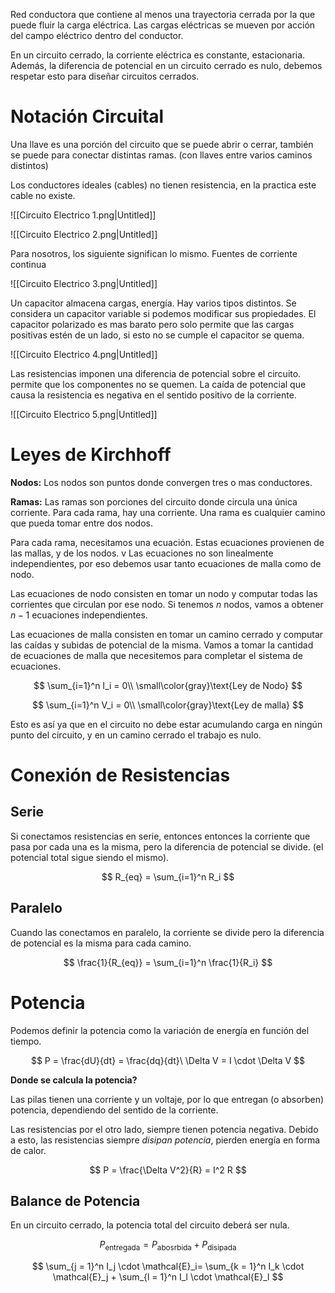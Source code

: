 Red conductora que contiene al menos una trayectoria cerrada por la que puede fluir la carga eléctrica. Las cargas eléctricas se mueven por acción del campo eléctrico dentro del conductor. 

En un circuito cerrado, la corriente eléctrica es constante, estacionaria. Además, la diferencia de potencial en un circuito cerrado es nulo, debemos respetar esto para diseñar circuitos cerrados.

# Notación Circuital

Una llave es una porción del circuito que se puede abrir o cerrar, también se puede para conectar distintas ramas. (con llaves entre varios caminos distintos)

Los conductores ideales (cables) no tienen resistencia, en la practica este cable no existe.

![[Circuito Electrico 1.png|Untitled]]

![[Circuito Electrico 2.png|Untitled]]

 Para nosotros, los siguiente significan lo mismo. Fuentes de corriente continua

![[Circuito Electrico 3.png|Untitled]]

Un capacitor almacena cargas, energía. Hay varios tipos distintos. Se considera un capacitor variable si podemos modificar sus propiedades. El capacitor polarizado es mas barato pero solo permite que las cargas positivas estén de un lado, si esto no se cumple el capacitor se quema.

![[Circuito Electrico 4.png|Untitled]]

Las resistencias imponen una diferencia de potencial sobre el circuito. permite que los componentes no se quemen. La caída de potencial que causa la resistencia es negativa en el sentido positivo de la corriente.

![[Circuito Electrico 5.png|Untitled]]

# Leyes de Kirchhoff

**Nodos:** Los nodos son puntos donde convergen tres o mas conductores.

**Ramas:** Las ramas son porciones del circuito donde circula una única corriente. Para cada rama, hay una corriente. Una rama es cualquier camino que pueda tomar entre dos nodos.

Para cada rama, necesitamos una ecuación. Estas ecuaciones provienen de las mallas, y de los nodos.  v  Las ecuaciones no son linealmente independientes, por eso debemos usar tanto ecuaciones de malla como de nodo.

Las ecuaciones de nodo consisten en tomar un nodo y computar todas las corrientes que circulan por ese nodo. Si tenemos $n$ nodos, vamos a obtener $n{-}1$ ecuaciones independientes.

Las ecuaciones de malla consisten en tomar un camino cerrado y computar las caídas y subidas de potencial de la misma. Vamos a tomar la cantidad de ecuaciones de malla que necesitemos para completar el sistema de ecuaciones.

$$
\sum_{i=1}^n I_i = 0\\
\small\color{gray}\text{Ley de Nodo}
$$

$$
\sum_{i=1}^n V_i = 0\\
\small\color{gray}\text{Ley de malla}
$$

Esto es así ya que en el circuito no debe estar acumulando carga en ningún punto del circuito, y en un camino cerrado el trabajo es nulo.

# Conexión de Resistencias

## Serie

Si conectamos resistencias en serie, entonces entonces la corriente que pasa por cada una es la misma, pero la diferencia de potencial se divide. (el potencial total sigue siendo el mismo).

$$
R_{eq} = \sum_{i=1}^n R_i
$$

## Paralelo

Cuando las conectamos en paralelo, la corriente se divide pero la diferencia de potencial es la misma para cada camino.

$$
\frac{1}{R_{eq}} = \sum_{i=1}^n \frac{1}{R_i}
$$

# Potencia

Podemos definir la potencia como la variación de energía en función del tiempo.

$$
P = \frac{dU}{dt} = \frac{dq}{dt}\ \Delta V = I \cdot \Delta V
$$

**Donde se calcula la potencia?**

Las pilas tienen una corriente y un voltaje, por lo que entregan (o absorben) potencia, dependiendo del sentido de la corriente. 

Las resistencias por el otro lado, siempre tienen potencia negativa. Debido a esto, las resistencias siempre *disipan potencia*, pierden energía en forma de calor.

$$
P = \frac{\Delta V^2}{R} = I^2 R
$$

## Balance de Potencia

En un circuito cerrado, la potencia total del circuito deberá ser nula.

$$
P_{\text{entregada}} = P_{\text{abosrbida}} + P_{\text{disipada}}
$$

$$
\sum_{j = 1}^n I_j \cdot \mathcal{E}_i= \sum_{k = 1}^n I_k \cdot \mathcal{E}_j + \sum_{l = 1}^n I_l \cdot \mathcal{E}_l
$$